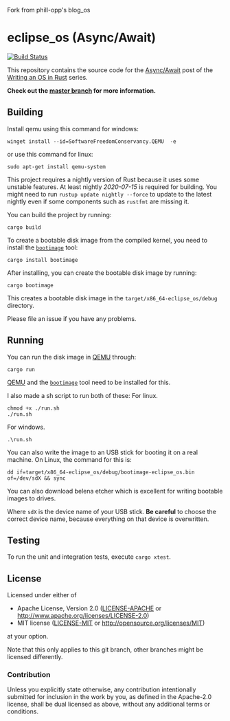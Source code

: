 Fork from phill-opp's blog_os

# eclipse_os (Async/Await)

[![Build Status](https://github.com/phil-opp/eclipse_os/workflows/Code/badge.svg?branch=post-12)](https://github.com/phil-opp/eclipse_os/actions?query=workflow%3A%22Code%22+branch%3Apost-12)

This repository contains the source code for the [Async/Await][post] post of the [Writing an OS in Rust](https://os.phil-opp.com) series.

[post]: https://os.phil-opp.com/async-await/

**Check out the [master branch](https://github.com/phil-opp/eclipse_os) for more information.**

## Building

Install qemu using this command for windows:
```
winget install --id=SoftwareFreedomConservancy.QEMU  -e
```
or use this command for linux:
```
sudo apt-get install qemu-system
```

This project requires a nightly version of Rust because it uses some unstable features. At least nightly _2020-07-15_ is required for building. You might need to run `rustup update nightly --force` to update to the latest nightly even if some components such as `rustfmt` are missing it.

You can build the project by running:

```
cargo build
```

To create a bootable disk image from the compiled kernel, you need to install the [`bootimage`] tool:

[`bootimage`]: https://github.com/rust-osdev/bootimage

```
cargo install bootimage
```

After installing, you can create the bootable disk image by running:

```
cargo bootimage
```

This creates a bootable disk image in the `target/x86_64-eclipse_os/debug` directory.

Please file an issue if you have any problems.

## Running

You can run the disk image in [QEMU] through:

[QEMU]: https://www.qemu.org/

```
cargo run
```

[QEMU] and the [`bootimage`] tool need to be installed for this.

I also made a sh script to run both of these:
For linux.
```
chmod +x ./run.sh
./run.sh
```
For windows.
```
.\run.sh
```

You can also write the image to an USB stick for booting it on a real machine. On Linux, the command for this is:

```
dd if=target/x86_64-eclipse_os/debug/bootimage-eclipse_os.bin of=/dev/sdX && sync
```
You can also download belena etcher which is excellent for writing bootable images to drives.

Where `sdX` is the device name of your USB stick. **Be careful** to choose the correct device name, because everything on that device is overwritten.

## Testing

To run the unit and integration tests, execute `cargo xtest`.

## License

Licensed under either of

- Apache License, Version 2.0 ([LICENSE-APACHE](LICENSE-APACHE) or
  http://www.apache.org/licenses/LICENSE-2.0)
- MIT license ([LICENSE-MIT](LICENSE-MIT) or http://opensource.org/licenses/MIT)

at your option.

Note that this only applies to this git branch, other branches might be licensed differently.

### Contribution

Unless you explicitly state otherwise, any contribution intentionally submitted for inclusion in the work by you, as defined in the Apache-2.0 license, shall be dual licensed as above, without any additional terms or conditions.
